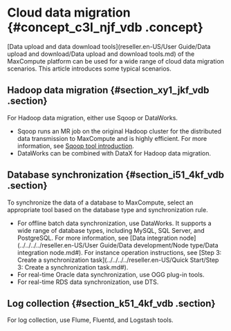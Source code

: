# Cloud data migration {#concept_c3l_njf_vdb .concept}

[Data upload and data download tools](reseller.en-US/User Guide/Data upload and download/Data upload and download tools.md) of the MaxCompute platform can be used for a wide range of cloud data migration scenarios. This article introduces some typical scenarios.

## Hadoop data migration {#section_xy1_jkf_vdb .section}

For Hadoop data migration, either use Sqoop or DataWorks.

-   Sqoop runs an MR job on the original Hadoop cluster for the distributed data transmission to MaxCompute and is highly efficient. For more information, see [Sqoop tool introduction](http://sqoop.apache.org/).
-   DataWorks can be combined with DataX for Hadoop data migration.


## Database synchronization {#section_i51_4kf_vdb .section}

To synchronize the data of a database to MaxCompute, select an appropriate tool based on the database type and synchronization rule.

-   For offline batch data synchronization, use DataWorks. It supports a wide range of database types, including MySQL, SQL Server, and PostgreSQL. For more information, see [Data integration node](../../../../reseller.en-US/User Guide/Data development/Node type/Data integration node.md#). For instance operation instructions, see [Step 3: Create a synchronization task](../../../../reseller.en-US/Quick Start/Step 3: Create a synchronization task.md#).
-   For real-time Oracle data synchronization, use OGG plug-in tools.
-   For real-time RDS data synchronization, use DTS.

## Log collection {#section_k51_4kf_vdb .section}

For log collection, use Flume, Fluentd, and Logstash tools.

